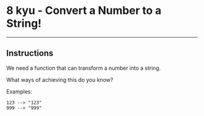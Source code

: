 # 8 kyu - Convert a Number to a String!
---

## Instructions
We need a function that can transform a number into a string.

What ways of achieving this do you know?

Examples:
```
123 --> "123"
999 --> "999"
```
